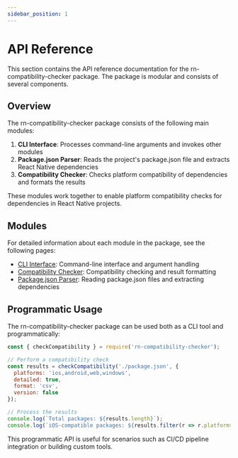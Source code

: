 ```yaml
---
sidebar_position: 1
---
```


# API Reference

This section contains the API reference documentation for the rn-compatibility-checker package. The package is modular and consists of several components.

## Overview

The rn-compatibility-checker package consists of the following main modules:

1. **CLI Interface**: Processes command-line arguments and invokes other modules
2. **Package.json Parser**: Reads the project's package.json file and extracts React Native dependencies
3. **Compatibility Checker**: Checks platform compatibility of dependencies and formats the results

These modules work together to enable platform compatibility checks for dependencies in React Native projects.

## Modules

For detailed information about each module in the package, see the following pages:

- [CLI Interface](./cli.md): Command-line interface and argument handling
- [Compatibility Checker](./compatibility-checker.md): Compatibility checking and result formatting
- [Package.json Parser](./package-json-parser.md): Reading package.json files and extracting dependencies

## Programmatic Usage

The rn-compatibility-checker package can be used both as a CLI tool and programmatically:

```javascript
const { checkCompatibility } = require('rn-compatibility-checker');

// Perform a compatibility check
const results = checkCompatibility('./package.json', {
  platforms: 'ios,android,web,windows',
  detailed: true,
  format: 'csv',
  version: false
});

// Process the results
console.log(`Total packages: ${results.length}`);
console.log(`iOS-compatible packages: ${results.filter(r => r.platforms.ios).length}`);
```

This programmatic API is useful for scenarios such as CI/CD pipeline integration or building custom tools.
